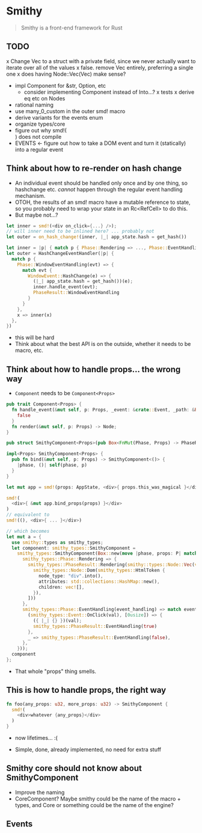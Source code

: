 # Smithy

> Smithy is a front-end framework for Rust

## TODO

x Change Vec<SmithyComponent> to a struct with a private field,
  since we never actually want to iterate over all of the values
  x false. remove Vec<SmithyComponents> entirely, preferring a single
    one
  x does having Node::Vec(Vec<Node>) make sense?
* impl Component for &str, Option, etc
  * consider implementing Component instead of Into<Node>...?
x tests
x derive eq etc on Nodes
* rational naming
* use many_0_custom in the outer smd! macro
* derive variants for the events enum
* organize types/core
* figure out why smd!(<div />) does not compile
* EVENTS <- figure out how to take a DOM event and turn it (statically) into a regular event

## Think about how to re-render on hash change
* An individual event should be handled only once and by one thing, so hashchange etc. *cannot* happen through the regular event handling mechanism.
* OTOH, the results of an smd! macro have a mutable reference to state, so you probably need to wrap your state in an Rc<RefCell<T>> to do this.
* But maybe not...?

```rs
let inner = smd!(<div on_click={...} />);
// will inner need to be inlined here? ... probably not
let outer = on_hash_change!(inner, |_| app_state.hash = get_hash())

let inner = |p| { match p { Phase::Rendering => ..., Phase::EventHandling => ... }}
let outer = HashChangeEventHandler(|p| {
  match p {
    Phase::WindowEventHandling(evt) => {
      match evt {
        WindowEvent::HashChange(e) => {
          (|_| app_state.hash = get_hash())(e);
          inner.handle_event(evt);
          PhaseResult::WindowEventHandling
        }
      }
    },
    x => inner(x)
  },
})
```

* this will be hard
* Think about what the best API is on the outside, whether it needs to be macro, etc.

## Think about how to handle props... the wrong way

* `Component` needs to be `Component<Props>`

```rs
pub trait Component<Props> {
  fn handle_event(&mut self, p: Props, _event: &crate::Event, _path: &Path) -> EventHandled {
    false
  }
  fn render(&mut self, p: Props) -> Node;
}

pub struct SmithyComponent<Props>(pub Box<FnMut(Phase, Props) -> PhaseResult>);

impl<Props> SmithyComponent<Props> {
  pub fn bind(&mut self, p: Props) -> SmithyComponent<()> {
    |phase, ()| self(phase, p)
  }
}

let mut app = smd!(props: AppState, <div>{ props.this_was_magical }</div>);

smd!(
  <div>{ &mut app.bind_props(props) }</div>
)
// equivalent to
smd!((), <div>{ ... }</div>)

// which becomes
let mut a = {
  use smithy::types as smithy_types;
  let component: smithy_types::SmithyComponent =
    smithy_types::SmithyComponent(Box::new(move |phase, props: P| match phase {
      smithy_types::Phase::Rendering => {
        smithy_types::PhaseResult::Rendering(smithy::types::Node::Vec(vec![
          smithy_types::Node::Dom(smithy_types::HtmlToken {
            node_type: "div".into(),
            attributes: std::collections::HashMap::new(),
            children: vec![],
          }),
        ]))
      },
      smithy_types::Phase::EventHandling(event_handling) => match event_handling {
        (smithy_types::Event::OnClick(val), [0usize]) => {
          ({ |_| {} })(val);
          smithy_types::PhaseResult::EventHandling(true)
        },
        _ => smithy_types::PhaseResult::EventHandling(false),
      },
    }));
  component
};
```

* That whole "props" thing smells.

## This is how to handle props, the right way

```rs
fn foo(any_props: u32, more_props: u32) -> SmithyComponent {
  smd!(
    <div>whatever {any_props}</div>
  )
}
```
* now lifetimes... :(

* Simple, done, already implemented, no need for extra stuff

## Smithy core should not know about SmithyComponent

* Improve the naming
* CoreComponent? Maybe smithy could be the name of the macro + types, and Core or something could be the name of the engine?

## Events

